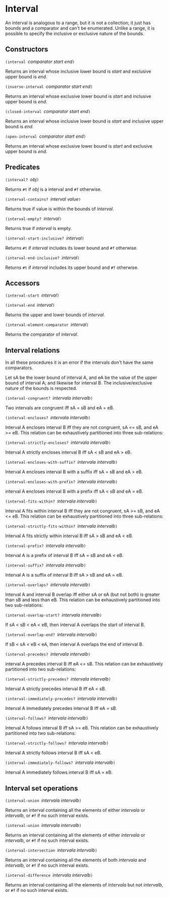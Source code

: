 # Interval

An interval is analogous to a range, but it is not a collection;
it just has bounds and a comparator and can't be enumerated.
Unlike a range,
it is possible to specify the inclusive or exclusive nature of the bounds.

## Constructors

`(interval `*comparator start end*`)`

Returns an interval whose inclusive lower bound
is *start* and exclusive upper bound is *end*.

`(inverse-interval `*comparator start end*`)`

Returns an interval whose exclusive lower bound
is *start* and inclusive upper bound is *end*.

`(closed-interval `*comparator start end*`)`

Returns an interval whose inclusive lower bound
is *start* and inclusive upper bound is *end*.

`(open-interval `*comparator start end*`)`

Returns an interval whose exclusive lower bound
is *start* and exclusive upper bound is *end*.

## Predicates

`(interval? `*obj*`)`

Returns `#t` if *obj* is a interval and `#f` otherwise.

`(interval-contains? `*interval value*`)`

Returns true if value is within the bounds of *interval*.

`(interval-empty? `*interval*`)`

Returns true if *interval* is empty.

`(interval-start-inclusive? `*interval*`)`

Returns `#t` if *interval* includes its lower bound and `#f` otherwise.

`(interval-end-inclusive? `*interval*`)`

Returns `#t` if *interval* includes its upper bound and `#f` otherwise.

## Accessors

`(interval-start `*interval*`)`

`(interval-end `*interval*`)`

Returns the upper and lower bounds of *interval*.

`(interval-element-comparator `*interval*`)`

Returns the comparator of *interval*.

## Interval relations

In all these procedures it is an error if the intervals don't have the same comparators.

Let sA be the lower bound of interval A,
and eA be the value of the upper bound of interval A;
and likewise for interval B.  The inclusive/exclusive
nature of the bounds is respected.

`(interval-congruent? `*intervala intervalb*`)`

Two intervals are congruent iff sA = sB and eA = eB.

`(interval-encloses? `*intervala intervalb*`)`

Interval A encloses interval B iff they are not congruent, sA <= sB, and eA >= eB.
This relation can be exhaustively partitioned into three sub-relations:

`(interval-strictly-encloses? `*intervala intervalb*`)`

Interval A strictly encloses interval B iff sA < sB and eA > eB.

`(interval-encloses-with-suffix? `*intervala intervalb*`)`

Interval A encloses interval B with a suffix iff sA = sB and eA > eB.

`(interval-encloses-with-prefix? `*intervala intervalb*`)`

interval A encloses interval B with a prefix iff sA < sB and eA = eB.

`(interval-fits-within? `*intervala intervalb*`)`

Interval A fits within interval B iff they are not congruent, sA >= sB, and eA <= eB.
This relation can be exhaustively partitioned into three sub-relations:

`(interval-strictly-fits-within? `*intervala intervalb*`)`

Interval A fits strictly within interval B iff sA > sB and eA < eB.

`(interval-prefix? `*intervala intervalb*`)`

Interval A is a prefix of interval B iff sA = sB and eA < eB.

`(interval-suffix? `*intervala intervalb*`)`

Interval A is a suffix of interval B iff sA > sB and eA = eB.

`(interval-overlaps? `*intervala intervalb*`)`

Interval A and interval B overlap iff either sA or eA (but not both) is greater than sB and less than eB.
This relation can be exhaustively partitioned into two sub-relations:

`(interval-overlap-start? `*intervala intervalb*`)`

If sA < sB < eA < eB, then interval A overlaps the start of interval B.

`(interval-overlap-end? `*intervala intervalb*`)`

If sB < sA < eB < eA, then interval A overlaps the end of interval B.

`(interval-precedes? `*intervala intervalb*`)`

interval A precedes interval B iff eA <= sB.
This relation can be exhaustively partitioned into two sub-relations:

`(interval-strictly-precedes? `*intervala intervalb*`)`

Interval A strictly precedes interval B iff eA < sB.

`(interval-immediately-precedes? `*intervala intervalb*`)`

Interval A immediately precedes interval B iff eA = sB.

`(interval-follows? `*intervala intervalb*`)`

Interval A follows interval B iff sA >= eB.
This relation can be exhaustively partitioned into two sub-relations:

`(interval-strictly-follows? `*intervala intervalb*`)`

Interval A strictly follows interval B iff sA < eB.

`(interval-immediately-follows? `*intervala intervalb*`)`

Interval A immediately follows interval B iff sA = eB.

## Interval set operations

`(interval-union `*intervala intervalb*`)`

Returns an interval containing all the elements of either *intervala* or *intervalb*,
or `#f` if no such interval exists.

`(interval-union `*intervala intervalb*`)`

Returns an interval containing all the elements of either *intervala* or *intervalb*,
or `#f` if no such interval exists.

`(interval-intersection `*intervala intervalb*`)`

Returns an interval containing all the elements of both *intervala* and *intervalb*,
or `#f` if no such interval exists.

`(interval-difference `*intervala intervalb*`)`

Returns an interval containing all the elements of *intervala* but not *intervalb*,
or `#f` if no such interval exists.


